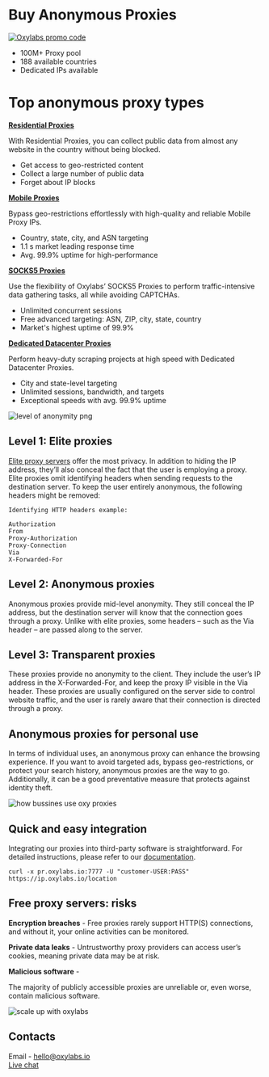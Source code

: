 # Buy Anonymous Proxies

[![Oxylabs promo code](https://user-images.githubusercontent.com/129506779/250792357-8289e25e-9c36-4dc0-a5e2-2706db797bb5.png)](https://oxylabs.go2cloud.org/aff_c?offer_id=7&aff_id=877&url_id=112)

 - 100M+ Proxy pool
 - 188 available countries
 - Dedicated IPs available

  # Top anonymous proxy types

[**Residential Proxies**](https://oxylabs.io/products/residential-proxy-pool)

  With Residential Proxies, you can collect public data from almost any website in the country without being blocked.

  - Get access to geo-restricted content
  - Collect a large number of public data
  - Forget about IP blocks


[**Mobile Proxies**](https://oxylabs.io/products/mobile-proxies)

  Bypass geo-restrictions effortlessly with high-quality and reliable Mobile Proxy IPs.

  - Country, state, city, and ASN targeting
  - 1.1 s market leading response time
  - Avg. 99.9% uptime for high-performance

[**SOCKS5 Proxies**](https://oxylabs.io/products/socks5-proxies)

  Use the flexibility of Oxylabs’ SOCKS5 Proxies to perform traffic-intensive data gathering tasks, all while avoiding CAPTCHAs.

  - Unlimited concurrent sessions
  - Free advanced targeting: ASN, ZIP, city, state, country
  - Market's highest uptime of 99.9%
 
[**Dedicated Datacenter Proxies**](https://oxylabs.io/products/datacenter-proxies/dedicated-datacenter-proxies)

  Perform heavy-duty scraping projects at high speed with Dedicated Datacenter Proxies.

  - City and state-level targeting
  - Unlimited sessions, bandwidth, and targets
  - Exceptional speeds with avg. 99.9% uptime

![level of anonymity png](https://github.com/oxylabs/anonymous-proxies/assets/103110131/4995acb3-1767-438b-b3ae-71a148da015d)


## Level 1: Elite proxies

[Elite proxy servers](https://https//oxylabs.io/products/elite-proxies) offer the most privacy. In addition to hiding the IP address, they’ll also conceal the fact that the user is employing a proxy. Elite proxies omit identifying headers when sending requests to the destination server. To keep the user entirely anonymous, the following headers might be removed:

```
Identifying HTTP headers example:

Authorization
From
Proxy-Authorization
Proxy-Connection
Via
X-Forwarded-For

```


## Level 2: Anonymous proxies 

Anonymous proxies provide mid-level anonymity. They still conceal the IP address, but the destination server will know that the connection goes through a proxy. Unlike with elite proxies, some headers – such as the Via header – are passed along to the server.


## Level 3: Transparent proxies

These proxies provide no anonymity to the client. They include the user’s IP address in the X-Forwarded-For, and keep the proxy IP visible in the Via header. These proxies are usually configured on the server side to control website traffic, and the user is rarely aware that their connection is directed through a proxy.


## Anonymous proxies for personal use


In terms of individual uses, an anonymous proxy can enhance the browsing experience. If you want to avoid targeted ads, bypass geo-restrictions, or protect your search history, anonymous proxies are the way to go. Additionally, it can be a good preventative measure that protects against identity theft.

![how bussines use oxy proxies](https://github.com/oxylabs/anonymous-proxies/assets/103110131/928f2083-1ca0-492c-84f6-14f32b59d9d8)



## Quick and easy integration


Integrating our proxies into third-party software is straightforward. For detailed instructions, please refer to our [documentation](https://developers.oxylabs.io/?_gl=1*abhvh7*_gcl_aw*R0NMLjE3MDg2ODkyNzMuQ2owS0NRaUFvZUd1QmhDQkFSSXNBR2ZLWTd3QXVHdjRFWlV6NkNYZmYwaEhUZFJhdDZ1eFJyVDV0a2R1ZlBUNkFZVTBJUHZLN01tMVZOWWFBbERQRUFMd193Y0I.*_gcl_au*MTc2MDgxNTAwNC4xNzA1OTI3MzM0).



```
curl -x pr.oxylabs.io:7777 -U "customer-USER:PASS" https://ip.oxylabs.io/location
```


## Free proxy servers: risks

**Encryption breaches** - 
Free proxies rarely support HTTP(S) connections, and without it, your online activities can be monitored. 

**Private data leaks** - 
Untrustworthy proxy providers can access user’s cookies, meaning private data may be at risk.

**Malicious software** - 

The majority of publicly accessible proxies are unreliable or, even worse, contain malicious software.


![scale up with oxylabs](https://github.com/oxylabs/anonymous-proxies/assets/103110131/e84d5bb4-67b1-451a-a686-51ddc4b99bd5)



## Contacts
Email - hello@oxylabs.io
<br><a href="https://oxylabs.drift.click/oxybot">Live chat</a>
